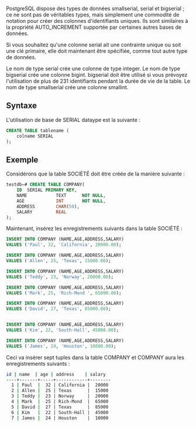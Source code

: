 PostgreSQL dispose des types de données smallserial, serial et bigserial ; ce ne sont pas de véritables types, mais simplement une commodité de notation pour créer des colonnes d'identifiants uniques. Ils sont similaires à la propriété AUTO_INCREMENT supportée par certaines autres bases de données.

Si vous souhaitez qu'une colonne serial ait une contrainte unique ou soit une clé primaire, elle doit maintenant être spécifiée, comme tout autre type de données.

Le nom de type serial crée une colonne de type integer. Le nom de type bigserial crée une colonne bigint. bigserial doit être utilisé si vous prévoyez l'utilisation de plus de 231 identifiants pendant la durée de vie de la table. Le nom de type smallserial crée une colonne smallint.

## Syntaxe

L'utilisation de base de SERIAL dataype est la suivante :

```sql
CREATE TABLE tablename (
    colname SERIAL
);
```

## Exemple

Considérons que la table SOCIÉTÉ doit être créée de la manière suivante :

```sql
testdb=# CREATE TABLE COMPANY(
    ID  SERIAL PRIMARY KEY,
    NAME           TEXT      NOT NULL,
    AGE            INT       NOT NULL,
    ADDRESS        CHAR(50),
    SALARY         REAL
);
```

Maintenant, insérez les enregistrements suivants dans la table SOCIÉTÉ :

```sql
INSERT INTO COMPANY (NAME,AGE,ADDRESS,SALARY)
VALUES ('Paul', 32, 'California', 20000.00);

INSERT INTO COMPANY (NAME,AGE,ADDRESS,SALARY)
VALUES ('Allen', 25, 'Texas', 15000.00);

INSERT INTO COMPANY (NAME,AGE,ADDRESS,SALARY)
VALUES ('Teddy', 23, 'Norway', 20000.00);

INSERT INTO COMPANY (NAME,AGE,ADDRESS,SALARY)
VALUES ('Mark', 25, 'Rich-Mond ', 65000.00);

INSERT INTO COMPANY (NAME,AGE,ADDRESS,SALARY)
VALUES ('David', 27, 'Texas', 85000.00);


INSERT INTO COMPANY (NAME,AGE,ADDRESS,SALARY)
VALUES ('Kim', 22, 'South-Hall', 45000.00);

INSERT INTO COMPANY (NAME,AGE,ADDRESS,SALARY)
VALUES ('James', 24, 'Houston', 10000.00);
```

Ceci va insérer sept tuples dans la table COMPANY et COMPANY aura les enregistrements suivants :

```bash
id | name  | age | address    | salary
----+-------+-----+------------+--------
  1 | Paul  |  32 | California |  20000
  2 | Allen |  25 | Texas      |  15000
  3 | Teddy |  23 | Norway     |  20000
  4 | Mark  |  25 | Rich-Mond  |  65000
  5 | David |  27 | Texas      |  85000
  6 | Kim   |  22 | South-Hall |  45000
  7 | James |  24 | Houston    |  10000
```

